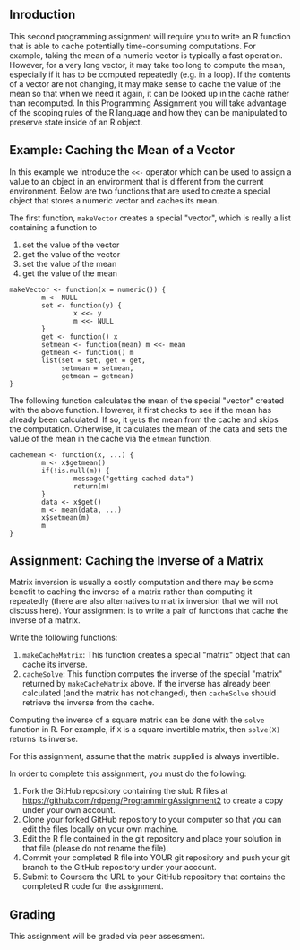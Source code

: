 ## Inroduction

This second programming assignment will require you to write an R function that is able to cache potentially time-consuming 
computations. For example, taking the mean of a numeric vector is typically a fast operation. However, for a very long vector, it
may take too long to compute the mean, especially if it has to be computed repeatedly (e.g. in a loop). If the contents of a vector
are not changing, it may make sense to cache the value of the mean so that when we need it again, it can be looked up in the
cache rather than recomputed. In this Programming Assignment you will take advantage of the scoping rules of the R language
and how they can be manipulated to preserve state inside of an R object.


## Example: Caching the Mean of a Vector

In this example we introduce the ```<<-``` operator which can be used to assign a value to an object in an environment that is
different from the current environment. Below are two functions that are used to create a special object that stores a numeric
vector and caches its mean.

The first function, ```makeVector``` creates a special "vector", which is really a list containing a function to

  1. set the value of the vector
  2. get the value of the vector
  3. set the value of the mean
  4. get the value of the mean


```{r}
makeVector <- function(x = numeric()) {
        m <- NULL
        set <- function(y) {
                x <<- y
                m <<- NULL
        }
        get <- function() x
        setmean <- function(mean) m <<- mean
        getmean <- function() m
        list(set = set, get = get,
             setmean = setmean,
             getmean = getmean)
}
```

The following function calculates the mean of the special "vector" created with the above function. However, it first checks to see
if the mean has already been calculated. If so, it ```get```s the mean from the cache and skips the computation. Otherwise, it
calculates the mean of the data and sets the value of the mean in the cache via the ```etmean``` function.

```{r}
cachemean <- function(x, ...) {
        m <- x$getmean()
        if(!is.null(m)) {
                message("getting cached data")
                return(m)
        }
        data <- x$get()
        m <- mean(data, ...)
        x$setmean(m)
        m
}
```

## Assignment: Caching the Inverse of a Matrix

Matrix inversion is usually a costly computation and there may be some benefit to caching the inverse of a matrix rather than computing it repeatedly (there are also alternatives to matrix inversion that we will not discuss here). Your assignment is to write a pair of functions that cache the inverse of a matrix.

  Write the following functions:

   1. ```makeCacheMatrix```: This function creates a special "matrix" object that can cache its inverse.
   2. ```cacheSolve```: This function computes the inverse of the special "matrix" returned by ```makeCacheMatrix``` above. If the inverse
     has already been calculated (and the matrix has not changed), then ```cacheSolve``` should retrieve the inverse from the cache.
  
Computing the inverse of a square matrix can be done with the ```solve``` function in R. For example, if ```X``` is a square invertible
matrix, then ```solve(X)``` returns its inverse.

For this assignment, assume that the matrix supplied is always invertible.

In order to complete this assignment, you must do the following:

  1. Fork the GitHub repository containing the stub R files at https://github.com/rdpeng/ProgrammingAssignment2 to create a copy under your own account.
  2. Clone your forked GitHub repository to your computer so that you can edit the files locally on your own machine.
  3. Edit the R file contained in the git repository and place your solution in that file (please do  not rename the file).
  4. Commit your completed R file into YOUR git repository and push your git branch to the GitHub repository under your account.
  5. Submit to Coursera the URL to your GitHub repository that contains the completed R code for the  assignment.
  
## Grading
 
   This assignment will be graded via peer assessment.
